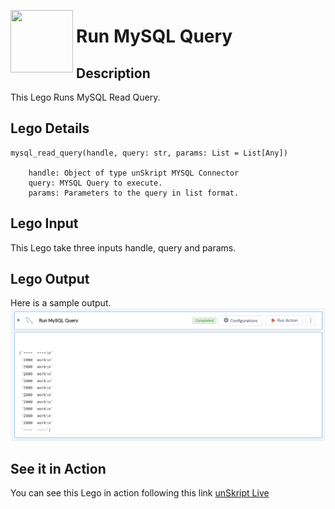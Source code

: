 [<img align="left" src="https://unskript.com/assets/favicon.png" width="100" height="100" style="padding-right: 5px">](https://unskript.com/assets/favicon.png) 
<h1>Run MySQL Query</h1>

## Description
This Lego Runs MySQL Read Query.


## Lego Details

    mysql_read_query(handle, query: str, params: List = List[Any])

        handle: Object of type unSkript MYSQL Connector
        query: MYSQL Query to execute.
        params: Parameters to the query in list format.

## Lego Input
This Lego take three inputs handle, query and params. 

## Lego Output
Here is a sample output.
<img src="./1.png">


## See it in Action

You can see this Lego in action following this link [unSkript Live](https://us.app.unskript.io)